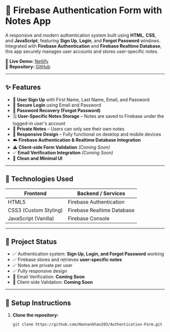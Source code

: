 # 🔐 Firebase Authentication Form with Notes App

A responsive and modern authentication system built using **HTML**, **CSS**, and **JavaScript**, featuring **Sign Up**, **Login**, and **Forgot Password** windows. Integrated with **Firebase Authentication** and **Firebase Realtime Database**, this app securely manages user accounts and stores user-specific notes.

🔗 **Live Demo:** [Netlify](https://authentication-form-203.netlify.app/)  
📂 **Repository:** [GitHub](https://github.com/Hannankhan203/Authentication-Form.git)

---

## ✨ Features

- 🔐 **User Sign Up** with First Name, Last Name, Email, and Password  
- 🔑 **Secure Login** using Email and Password  
- 📩 **Password Recovery (Forgot Password)**  
- 🗒️ **User-Specific Notes Storage** – Notes are saved to Firebase under the logged-in user's account  
- 🚫 **Private Notes** – Users can only see their own notes  
- 📱 **Responsive Design** – Fully functional on desktop and mobile devices  
- ☁️ **Firebase Authentication & Realtime Database Integration**  
- ⚠️ **Client-side Form Validation** *(Coming Soon)*  
- ✅ **Email Verification Integration** *(Coming Soon)*  
- 🎨 **Clean and Minimal UI**

---

## 🧰 Technologies Used

| Frontend               | Backend / Services         |
| ---------------------- | -------------------------- |
| HTML5                  | Firebase Authentication    |
| CSS3 (Custom Styling)  | Firebase Realtime Database |
| JavaScript (Vanilla)   | Firebase Console           |

---

## 📌 Project Status

- ✅ Authentication system: **Sign Up, Login, and Forgot Password** working  
- ✅ Firebase stores and retrieves **user-specific notes**  
- ✅ Notes are private per user  
- ✅ Fully responsive design  
- 🚧 Email Verification: **Coming Soon**  
- 🚧 Client-side Validation: **Coming Soon**

---

## 🚀 Setup Instructions

1. **Clone the repository:**
   ```bash
   git clone https://github.com/Hannankhan203/Authentication-Form.git
